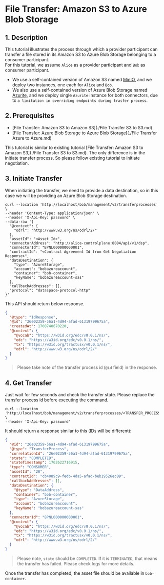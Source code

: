# File Transfer: Amazon S3 to Azure Blob Storage

## 1. Description
This tutorial illustrates the process through which a provider participant can transfer a file stored in its Amazon S3 to Azure Blob Storage belonging to a consumer participant.  
For this tutorial, we assume `Alice` as a provider participant and `Bob` as consumer participant.  
- We use a self-contained version of Amazon S3 named [MinIO](https://github.com/minio/minio), and we deploy two instances, one each for `Alice` and `Bob`.  
- We also use a self-contained version of Azure Blob Storage named [Azurite](https://learn.microsoft.com/en-us/azure/storage/common/storage-use-azurite?tabs=docker-hub), and we deploy single `Azurite` instance for both connectors, due to `a limitation in overriding endpoints during trasfer process`.

## 2. Prerequisites
- [File Transfer: Amazon S3 to Amazon S3](./File Transfer S3 to S3.md)
- [File Transfer: Azure Blob Storage to Azure Blob Storage](./File Transfer Azure to Azure.md)

This tutorial is similar to existing tutorial [File Transfer: Amazon S3 to Amazon S3](./File Transfer S3 to S3.md).
The only difference is in the initiate transfer process. So please follow existing tutorial to initiate negotiation.

## 3. Initiate Transfer
When initiating the transfer, we need to provide a data destination, so in this case we will be providing an Azure Blob Storage destination.
```shell
curl --location 'http://localhost/bob/management/v2/transferprocesses' \
--header 'Content-Type: application/json' \
--header 'X-Api-Key: password' \
--data-raw '{
  "@context": {
    "odrl": "http://www.w3.org/ns/odrl/2/"
  },
  "assetId": "<Asset Id>",
  "connectorAddress": "http://alice-controlplane:8084/api/v1/dsp",
  "connectorId": "BPNL000000000001",
  "contractId": "<Contract Agreement Id from Get Negotiation Response>",
  "dataDestination": {
    "type": "AzureStorage",
    "account": "bobazureaccount",
    "container": "bob-container",
    "keyName": "bobazureaccount-sas"
  },
  "callbackAddresses": [],
  "protocol": "dataspace-protocol-http"
}'
```

This API should return below response.
```json
{
  "@type": "IdResponse",
  "@id": "26e02359-56a1-4d94-afad-61319799675a",
  "createdAt": 1700740670220,
  "@context": {
    "@vocab": "https://w3id.org/edc/v0.0.1/ns/",
    "edc": "https://w3id.org/edc/v0.0.1/ns/",
    "tx": "https://w3id.org/tractusx/v0.0.1/ns/",
    "odrl": "http://www.w3.org/ns/odrl/2/"
  }
}
```
> Please take note of the transfer process id (`@id` field) in the response.

## 4. Get Transfer
Just wait for few seconds and check the transfer state.
Please replace the transfer process id before executing the command.
```shell
curl --location 'http://localhost/bob/management/v2/transferprocesses/<TRANSFER_PROCESS_ID>' \
--header 'X-Api-Key: password'
```

It should return a response similar to this (IDs will be different):
```json
{
  "@id": "26e02359-56a1-4d94-afad-61319799675a",
  "@type": "TransferProcess",
  "correlationId": "26e02359-56a1-4d94-afad-61319799675a",
  "state": "COMPLETED",
  "stateTimestamp": 1702622716915,
  "type": "CONSUMER",
  "assetId": "20",
  "contractId": "cb4089c9-fedb-4da5-afad-beb19526ec89",
  "callbackAddresses": [],
  "dataDestination": {
    "@type": "DataAddress",
    "container": "bob-container",
    "type": "AzureStorage",
    "account": "bobazureaccount",
    "keyName": "bobazureaccount-sas"
  },
  "connectorId": "BPNL000000000001",
  "@context": {
    "@vocab": "https://w3id.org/edc/v0.0.1/ns/",
    "edc": "https://w3id.org/edc/v0.0.1/ns/",
    "tx": "https://w3id.org/tractusx/v0.0.1/ns/",
    "odrl": "http://www.w3.org/ns/odrl/2/"
  }
}
```
> Please note, `state` should be `COMPLETED`. If it is `TERMINATED`, that means the transfer has failed. Please check logs for more details.

Once the transfer has completed, the asset file should be available in `bob-container`.
